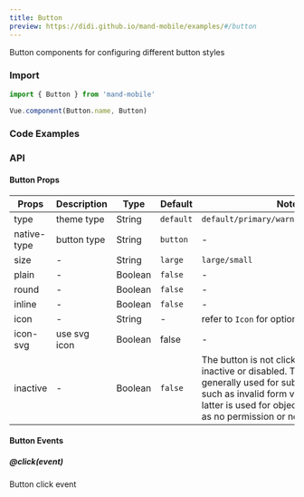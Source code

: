 ```yaml
---
title: Button
preview: https://didi.github.io/mand-mobile/examples/#/button
---
```


Button components for configuring different button styles

### Import

```javascript
import { Button } from 'mand-mobile'

Vue.component(Button.name, Button)
```

### Code Examples
<!-- DEMO -->

### API

#### Button Props
|Props | Description | Type | Default | Note |
|----|-----|------|------ |------|
|type|theme type|String|`default`|`default/primary/warning/disabled/link`|
|native-type|button type|String|`button`|-|
|size|-|String|`large`|`large/small`|
|plain|-|Boolean|`false`|-|
|round|-|Boolean|`false`|-|
|inline|-|Boolean|`false`|-|
|icon|-|String|-|refer to `Icon` for optional values|
|icon-svg|use svg icon|Boolean|false|-|
|inactive|-|Boolean|`false`|The button is not clickable which is inactive or disabled. The former is generally used for subjective factors such as invalid form validation, and the latter is used for objective factors such as no permission or no inventory.|

#### Button Events

##### @click(event)
Button click event
